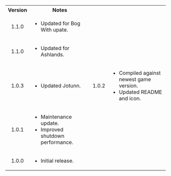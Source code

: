 <table>
	<tbody>
		<tr>
			<th align="center">Version</th>
			<th align="center">Notes</th>
		</tr>
		<tr>
			<td align="center">1.1.0</td>
			<td align="left">
				<ul>
					<li>Updated for Bog With upate.</li>
				</ul>
			</td
		<tr>
		<tr>
			<td align="center">1.1.0</td>
			<td align="left">
				<ul>
					<li>Updated for Ashlands.</li>
				</ul>
			</td
		<tr>
		<tr>
			<td align="center">1.0.3</td>
			<td align="left">
				<ul>
					<li>Updated Jotunn.</li>
				</ul>
			</td
		<tr>
			<td align="center">1.0.2</td>
			<td align="left">
				<ul>
					<li>Compiled against newest game version.</li>
					<li>Updated README and icon.</li>
				</ul>
			</td>
		</tr>
		<tr>
			<td align="center">1.0.1</td>
			<td align="left">
				<ul>
					<li>Maintenance update.</li>
					<li>Improved shutdown performance.</li>
				</ul>
			</td>
		</tr>
		<tr>
			<td align="center">1.0.0</td>
			<td align="left">
				<ul>
					<li>Initial release.</li>
				</ul>
			</td>
		</tr>
	</tbody>
</table>
